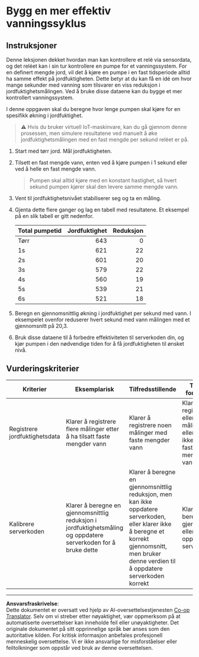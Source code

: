 <!--
CO_OP_TRANSLATOR_METADATA:
{
  "original_hash": "ed0fbd6aed084bfba7d5e2f206968c50",
  "translation_date": "2025-08-27T22:59:09+00:00",
  "source_file": "2-farm/lessons/3-automated-plant-watering/assignment.md",
  "language_code": "no"
}
-->
# Bygg en mer effektiv vanningssyklus

## Instruksjoner

Denne leksjonen dekket hvordan man kan kontrollere et relé via sensordata, og det reléet kan i sin tur kontrollere en pumpe for et vanningssystem. For en definert mengde jord, vil det å kjøre en pumpe i en fast tidsperiode alltid ha samme effekt på jordfuktigheten. Dette betyr at du kan få en idé om hvor mange sekunder med vanning som tilsvarer en viss reduksjon i jordfuktighetsmålingen. Ved å bruke disse dataene kan du bygge et mer kontrollert vanningssystem.

I denne oppgaven skal du beregne hvor lenge pumpen skal kjøre for en spesifikk økning i jordfuktighet.

> ⚠️ Hvis du bruker virtuell IoT-maskinvare, kan du gå gjennom denne prosessen, men simulere resultatene ved manuelt å øke jordfuktighetsmålingen med en fast mengde per sekund reléet er på.

1. Start med tørr jord. Mål jordfuktigheten.

1. Tilsett en fast mengde vann, enten ved å kjøre pumpen i 1 sekund eller ved å helle en fast mengde vann.

    > Pumpen skal alltid kjøre med en konstant hastighet, så hvert sekund pumpen kjører skal den levere samme mengde vann.

1. Vent til jordfuktighetsnivået stabiliserer seg og ta en måling.

1. Gjenta dette flere ganger og lag en tabell med resultatene. Et eksempel på en slik tabell er gitt nedenfor.

    | Total pumpetid | Jordfuktighet | Reduksjon |
    | --- | --: | -: |
    | Tørr | 643 |  0 |
    | 1s  | 621 | 22 |
    | 2s  | 601 | 20 |
    | 3s  | 579 | 22 |
    | 4s  | 560 | 19 |
    | 5s  | 539 | 21 |
    | 6s  | 521 | 18 |

1. Beregn en gjennomsnittlig økning i jordfuktighet per sekund med vann. I eksempelet ovenfor reduserer hvert sekund med vann målingen med et gjennomsnitt på 20,3.

1. Bruk disse dataene til å forbedre effektiviteten til serverkoden din, og kjør pumpen i den nødvendige tiden for å få jordfuktigheten til ønsket nivå.

## Vurderingskriterier

| Kriterier | Eksemplarisk | Tilfredsstillende | Trenger forbedring |
| --------- | ------------ | ----------------- | ------------------ |
| Registrere jordfuktighetsdata | Klarer å registrere flere målinger etter å ha tilsatt faste mengder vann | Klarer å registrere noen målinger med faste mengder vann | Klarer kun å registrere én eller to målinger, eller klarer ikke å bruke faste mengder vann |
| Kalibrere serverkoden | Klarer å beregne en gjennomsnittlig reduksjon i jordfuktighetsmåling og oppdatere serverkoden for å bruke dette | Klarer å beregne en gjennomsnittlig reduksjon, men kan ikke oppdatere serverkoden, eller klarer ikke å beregne et korrekt gjennomsnitt, men bruker denne verdien til å oppdatere serverkoden korrekt | Klarer ikke å beregne et gjennomsnitt, eller oppdatere serverkoden |

---

**Ansvarsfraskrivelse**:  
Dette dokumentet er oversatt ved hjelp av AI-oversettelsestjenesten [Co-op Translator](https://github.com/Azure/co-op-translator). Selv om vi streber etter nøyaktighet, vær oppmerksom på at automatiserte oversettelser kan inneholde feil eller unøyaktigheter. Det originale dokumentet på sitt opprinnelige språk bør anses som den autoritative kilden. For kritisk informasjon anbefales profesjonell menneskelig oversettelse. Vi er ikke ansvarlige for misforståelser eller feiltolkninger som oppstår ved bruk av denne oversettelsen.